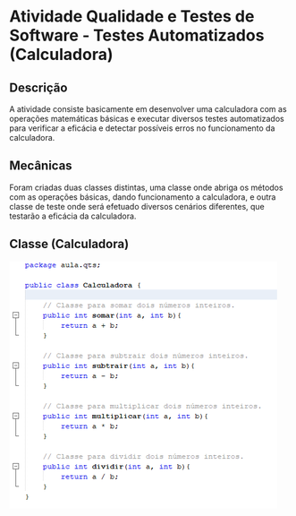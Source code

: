 # Atividade Qualidade e Testes de Software - Testes Automatizados (Calculadora)

## Descrição
A atividade consiste basicamente em desenvolver uma calculadora com as operações matemáticas básicas e executar diversos testes automatizados para verificar a eficácia e detectar possíveis erros no funcionamento da calculadora.

## Mecânicas
Foram criadas duas classes distintas, uma classe onde abriga os métodos com as operações básicas, dando funcionamento a calculadora, e outra classe de teste onde será efetuado diversos cenários diferentes, que testarão a eficácia da calculadora.

## Classe (Calculadora)
![Classe Calculadora](classecalculadora.png)
